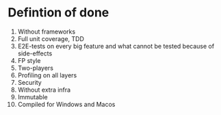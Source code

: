 # Defintion of done

1. Without frameworks
2. Full unit coverage, TDD
3. E2E-tests on every big feature and what cannot be tested because of side-effects
4. FP style
5. Two-players 
6. Profiling on all layers
7. Security
8. Without extra infra
9. Immutable
10. Compiled for Windows and Macos
